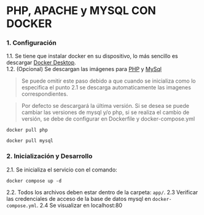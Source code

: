 # PHP, APACHE y MYSQL CON DOCKER

### 1. Configuración 
1.1. Se tiene que instalar docker en su dispositivo, lo más sencillo es descargar [Docker Desktop](https://www.docker.com/products/docker-desktop).  
1.2. (Opcional) Se descargan las imágenes para [PHP](https://hub.docker.com/_/php) y [MySql](https://hub.docker.com/_/mysql) 
> Se puede omitir este paso debido a que cuando se inicializa como lo especifica el punto 2.1 se descarga automaticamente las imagenes correspondientes.  
  
> Por defecto se descargará la última versión. Si se desea se puede cambiar las versiones de mysql y/o php, si se realiza el cambio de versión, se debe de configurar en Dockerfile y docker-compose.yml
```cli
docker pull php
```
```cli
docker pull mysql
```

### 2. Inicialización y Desarrollo
2.1. Se inicializa el servicio con el comando:
```
docker compose up -d
```
2.2. Todos los archivos deben estar dentro de la carpeta: ```app/```.
2.3 Verificar las credenciales de acceso de la base de datos mysql en ```docker-compose.yml```.
2.4 Se visualizar en localhost:80